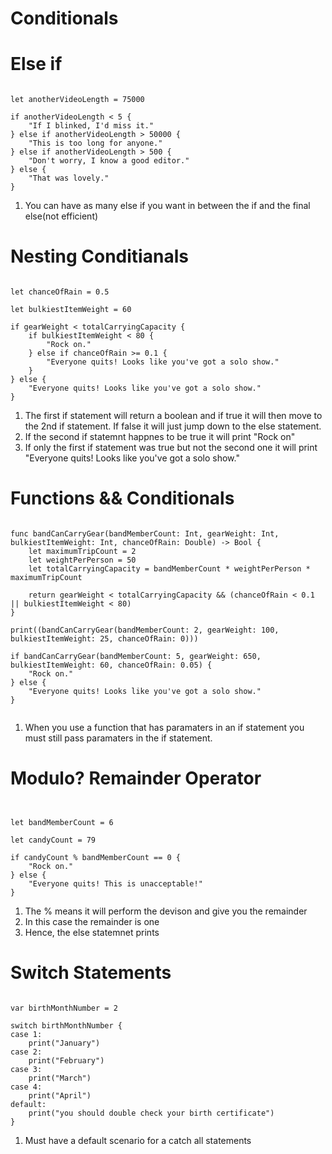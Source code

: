 # Conditionals

# Else if

```

let anotherVideoLength = 75000

if anotherVideoLength < 5 {
    "If I blinked, I'd miss it."
} else if anotherVideoLength > 50000 {
    "This is too long for anyone."
} else if anotherVideoLength > 500 {
    "Don't worry, I know a good editor."
} else {
    "That was lovely."
}

```

1. You can have as many else if you want in between the if and the final else(not efficient)


# Nesting Conditianals


```

let chanceOfRain = 0.5

let bulkiestItemWeight = 60

if gearWeight < totalCarryingCapacity {
    if bulkiestItemWeight < 80 {
        "Rock on."
    } else if chanceOfRain >= 0.1 {
        "Everyone quits! Looks like you've got a solo show."
    }
} else {
    "Everyone quits! Looks like you've got a solo show."
}

```

1. The first if statement will return a boolean and if true it will then move to the 2nd if statement. If false it will just jump down to the else statement.
2. If the second if statemnt happnes to be true it will print "Rock on"
3. If only the first if statement was true but not the second one it will print "Everyone quits! Looks like you've got a solo show."

# Functions && Conditionals

```

func bandCanCarryGear(bandMemberCount: Int, gearWeight: Int, bulkiestItemWeight: Int, chanceOfRain: Double) -> Bool {
    let maximumTripCount = 2
    let weightPerPerson = 50
    let totalCarryingCapacity = bandMemberCount * weightPerPerson * maximumTripCount
    
    return gearWeight < totalCarryingCapacity && (chanceOfRain < 0.1 || bulkiestItemWeight < 80)
}

print((bandCanCarryGear(bandMemberCount: 2, gearWeight: 100, bulkiestItemWeight: 25, chanceOfRain: 0)))

if bandCanCarryGear(bandMemberCount: 5, gearWeight: 650, bulkiestItemWeight: 60, chanceOfRain: 0.05) {
    "Rock on."
} else {
    "Everyone quits! Looks like you've got a solo show."
}


```

1. When you use a function that has paramaters in an if statement you must still pass paramaters in the if statement.


# Modulo? Remainder Operator


```


let bandMemberCount = 6

let candyCount = 79

if candyCount % bandMemberCount == 0 {
    "Rock on."
} else {
    "Everyone quits! This is unacceptable!"
}

```

1. The % means it will perform the devison and give you the remainder
2. In this case the remainder is one
3. Hence, the else statemnet prints

# Switch Statements

```

var birthMonthNumber = 2

switch birthMonthNumber {
case 1:
    print("January")
case 2:
    print("February")
case 3:
    print("March")
case 4:
    print("April")
default:
    print("you should double check your birth certificate")
}

```

1. Must have a default scenario for a catch all statements
